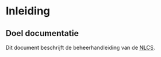 # Inleiding

## Doel documentatie
Dit document beschrijft de beheerhandleiding van de <abbr title="Nederlandse CAD-standaard">NLCS</abbr>.



